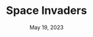 ---
layout: n64
title: "Space Invaders"
categories:
 - approved
 - n64
 - universal
 - safe
tags:
- space
- atari
series:
- Space Invaders
date: May 19, 2023
permalink: /games/space-invaders/play/details
publisher: Atari
gid: space-invaders
edition: us
---